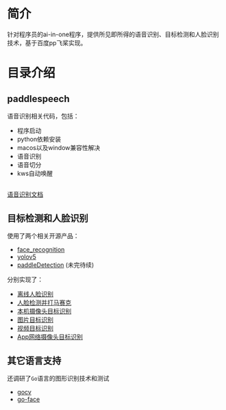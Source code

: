 # 简介

针对程序员的ai-in-one程序，提供所见即所得的语音识别、目标检测和人脸识别技术，基于百度pp飞桨实现。

# 目录介绍

## paddlespeech

语音识别相关代码，包括：

* 程序启动
* python依赖安装
* macos以及window兼容性解决
* 语音识别
* 语音切分
* kws自动唤醒

## 

[语音识别文档](./paddlespeech/README.md)

## 目标检测和人脸识别

使用了两个相关开源产品：

* [face_recognition](https://github.com/ageitgey/face_recognition)
* [yolov5](https://github.com/ultralytics/yolov5)
* [paddleDetection](https://github.com/PaddlePaddle/PaddleDetection) (未完待续)

分别实现了：

* [离线人脸识别](./imageDetection/face_recognition/README.md)
* [人脸检测并打马赛克](./imageDetection/yolov5/README.md)
* [本机摄像头目标识别](./imageDetection/yolov5/README.md)
* [图片目标识别](./imageDetection/yolov5/README.md)
* [视频目标识别](./imageDetection/yolov5/README.md)
* [App网络摄像头目标识别](./imageDetection/yolov5/README.md)

## 其它语言支持

还调研了`Go`语言的图形识别技术和测试

- [gocv](./imageDetection/gocv-test/README.md)
- [go-face](./imageDetection/go-face-test/README.md)